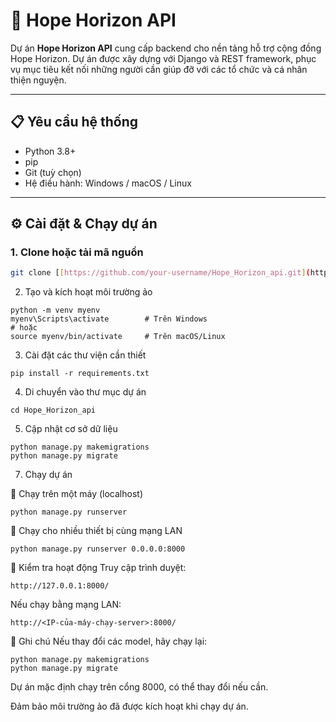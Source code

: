 # 🌟 Hope Horizon API

Dự án **Hope Horizon API** cung cấp backend cho nền tảng hỗ trợ cộng đồng Hope Horizon. Dự án được xây dựng với Django và REST framework, phục vụ mục tiêu kết nối những người cần giúp đỡ với các tổ chức và cá nhân thiện nguyện.

---

## 📋 Yêu cầu hệ thống

- Python 3.8+
- pip
- Git (tuỳ chọn)
- Hệ điều hành: Windows / macOS / Linux

---

## ⚙️ Cài đặt & Chạy dự án

### 1. Clone hoặc tải mã nguồn
```bash
git clone [[https://github.com/your-username/Hope_Horizon_api.git](https://github.com/KaiO277/Hope_Horizon_api.git)](https://github.com/KaiO277/Hope_Horizon_api.git)
```

2. Tạo và kích hoạt môi trường ảo
```
python -m venv myenv
myenv\Scripts\activate        # Trên Windows
# hoặc
source myenv/bin/activate     # Trên macOS/Linux
```


3. Cài đặt các thư viện cần thiết
```
pip install -r requirements.txt
```

4. Di chuyển vào thư mục dự án
```
cd Hope_Horizon_api
```

5. Cập nhật cơ sở dữ liệu
```
python manage.py makemigrations
python manage.py migrate
```
7. Chạy dự án
   
🔸 Chạy trên một máy (localhost)
```
python manage.py runserver
```
🔸 Chạy cho nhiều thiết bị cùng mạng LAN
```
python manage.py runserver 0.0.0.0:8000
```
🧪 Kiểm tra hoạt động
Truy cập trình duyệt:
```
http://127.0.0.1:8000/
```
Nếu chạy bằng mạng LAN:
```
http://<IP-của-máy-chạy-server>:8000/
```

📝 Ghi chú
Nếu thay đổi các model, hãy chạy lại:

```
python manage.py makemigrations
python manage.py migrate
```

Dự án mặc định chạy trên cổng 8000, có thể thay đổi nếu cần.

Đảm bảo môi trường ảo đã được kích hoạt khi chạy dự án.

